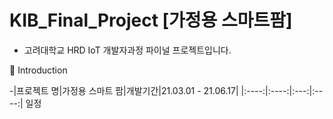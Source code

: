 # KIB_Final_Project [가정용 스마트팜]

- 고려대학교 HRD IoT 개발자과정 파이널 프로젝트입니다.

👋 Introduction

-|프로젝트 명|가정용 스마트 팜|개발기간|21.03.01 - 21.06.17|
 |:----:|:----:|:---:|:----:|
  일정
